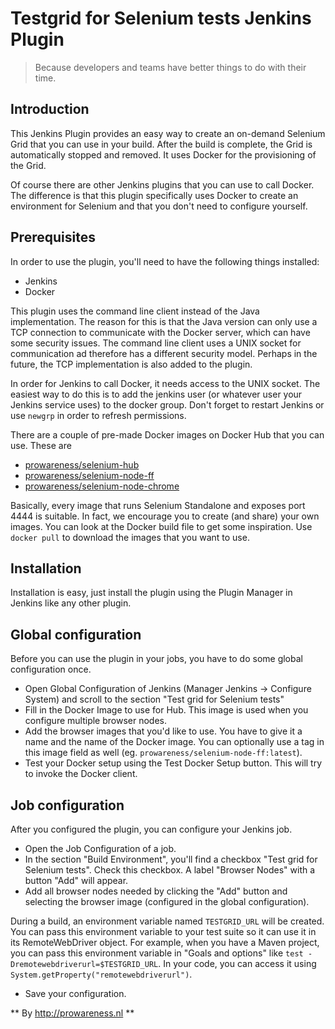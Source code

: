 Testgrid for Selenium tests Jenkins Plugin
==========================================

> Because developers and teams have better things to do with their time.

Introduction
------------

This Jenkins Plugin provides an easy way to create an on-demand Selenium Grid that you can use in your
build. After the build is complete, the Grid is automatically stopped and removed. It uses Docker for
the provisioning of the Grid.

Of course there are other Jenkins plugins that you can use to call Docker. The difference is that this
plugin specifically uses Docker to create an environment for Selenium and that you don't need to 
configure yourself. 

Prerequisites
-------------

In order to use the plugin, you'll need to have the following things installed:

- Jenkins
- Docker

This plugin uses the command line client instead of the Java implementation. The reason for this is that
the Java version can only use a TCP connection to communicate with the Docker server, which can have some
security issues. The command line client uses a UNIX socket for communication ad therefore has a different
 security model. Perhaps in the future, the TCP implementation is also added to the plugin.

In order for Jenkins to call Docker, it needs access to the UNIX socket. The easiest way to do this is to
add the jenkins user (or whatever user your Jenkins service uses) to the docker group. Don't forget to
restart Jenkins or use `newgrp` in order to refresh permissions.

There are a couple of pre-made Docker images on Docker Hub that you can use. These are

- [prowareness/selenium-hub](https://registry.hub.docker.com/u/prowareness/selenium-hub/)
- [prowareness/selenium-node-ff](https://registry.hub.docker.com/u/prowareness/selenium-node-ff/)
- [prowareness/selenium-node-chrome](https://registry.hub.docker.com/u/prowareness/selenium-node-chrome/)

Basically, every image that runs Selenium Standalone and exposes port 4444 is suitable. In fact, we encourage
you to create (and share) your own images. You can look at the Docker build file to get some inspiration. 
Use `docker pull` to download the images that you want to use.

Installation
------------

Installation is easy, just install the plugin using the Plugin Manager in Jenkins like any other plugin.

Global configuration
--------------------

Before you can use the plugin in your jobs, you have to do some global configuration once.

- Open Global Configuration of Jenkins (Manager Jenkins -> Configure System) and scroll to the section
"Test grid for Selenium tests"
- Fill in the Docker Image to use for Hub. This image is used when you configure multiple browser nodes.
- Add the browser images that you'd like to use. You have to give it a name and the name of the Docker image. 
You can optionally use a tag in this image field as well (eg. `prowareness/selenium-node-ff:latest`).
- Test your Docker setup using the Test Docker Setup button. This will try to invoke the Docker client.

Job configuration
-----------------

After you configured the plugin, you can configure your Jenkins job.

- Open the Job Configuration of a job.
- In the section "Build Environment", you'll find a checkbox "Test grid for Selenium tests". Check this checkbox.
 A label "Browser Nodes" with a button "Add" will appear.
- Add all browser nodes needed by clicking the "Add" button and selecting the browser image (configured in the
 global configuration).
 
During a build, an environment variable named `TESTGRID_URL` will be created. You can pass this environment
variable to your test suite so it can use it in its RemoteWebDriver object. For example, when you have a Maven 
project, you can pass this environment variable in "Goals and options" like `test -Dremotewebdriverurl=$TESTGRID_URL`. 
In your code, you can access it using `System.getProperty("remotewebdriverurl")`.
 
- Save your configuration.

** By http://prowareness.nl **